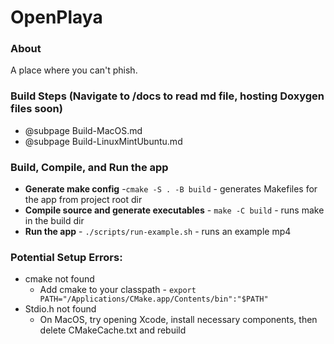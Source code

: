 # OpenPlaya

### About
A place where you can't phish.

### Build Steps (Navigate to /docs to read md file, hosting Doxygen files soon)
- @subpage Build-MacOS.md
- @subpage Build-LinuxMintUbuntu.md

### Build, Compile, and Run the app
- **Generate make config** -`cmake -S . -B build` - generates Makefiles for the app from project root dir
- **Compile source and generate executables** - `make -C build` - runs make in the build dir
- **Run the app** - `./scripts/run-example.sh` - runs an example mp4

### Potential Setup Errors:
- cmake not found
  - Add cmake to your classpath - `export PATH="/Applications/CMake.app/Contents/bin":"$PATH"`
- Stdio.h not found 
  - On MacOS, try opening Xcode, install necessary components, then 
      delete CMakeCache.txt and rebuild